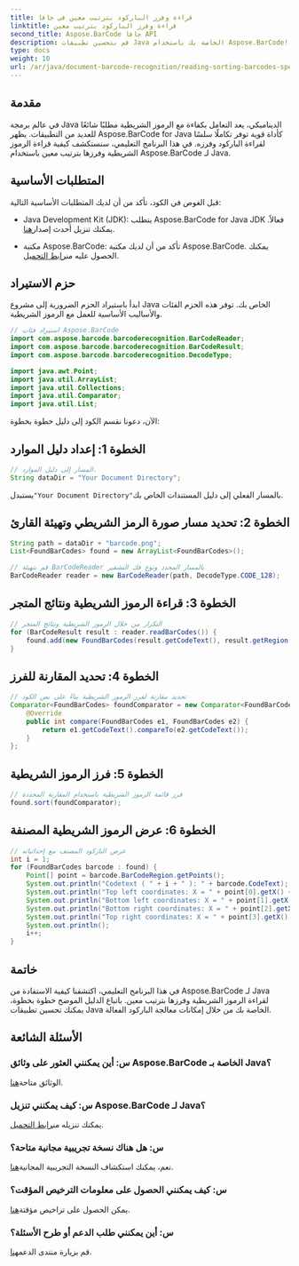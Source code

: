 ```yaml
---
title: قراءة وفرز الباركود بترتيب معين في جافا
linktitle: قراءة وفرز الباركود بترتيب معين
second_title: Aspose.BarCode جافا API
description: قم بتحسين تطبيقات Java الخاصة بك باستخدام Aspose.BarCode! تعلم قراءة وفرز الباركود بكفاءة. اتبع دليلنا خطوة بخطوة للتكامل السلس.
type: docs
weight: 10
url: /ar/java/document-barcode-recognition/reading-sorting-barcodes-specific-order/
---
```


## مقدمة

في عالم برمجة Java الديناميكي، يعد التعامل بكفاءة مع الرموز الشريطية مطلبًا شائعًا للعديد من التطبيقات. يظهر Aspose.BarCode for Java كأداة قوية توفر تكاملًا سلسًا لقراءة الباركود وفرزه. في هذا البرنامج التعليمي، سنستكشف كيفية قراءة الرموز الشريطية وفرزها بترتيب معين باستخدام Aspose.BarCode لـ Java.

## المتطلبات الأساسية

قبل الغوص في الكود، تأكد من أن لديك المتطلبات الأساسية التالية:

-  Java Development Kit (JDK): يتطلب Aspose.BarCode for Java JDK فعالاً. يمكنك تنزيل أحدث إصدار[هنا](https://www.oracle.com/java/technologies/javase-downloads.html).

-  مكتبة Aspose.BarCode: تأكد من أن لديك مكتبة Aspose.BarCode. يمكنك الحصول عليه من[رابط التحميل](https://releases.aspose.com/barcode/java/).

## حزم الاستيراد

ابدأ باستيراد الحزم الضرورية إلى مشروع Java الخاص بك. توفر هذه الحزم الفئات والأساليب الأساسية للعمل مع الرموز الشريطية.

```java
// استيراد فئات Aspose.BarCode
import com.aspose.barcode.barcoderecognition.BarCodeReader;
import com.aspose.barcode.barcoderecognition.BarCodeResult;
import com.aspose.barcode.barcoderecognition.DecodeType;

import java.awt.Point;
import java.util.ArrayList;
import java.util.Collections;
import java.util.Comparator;
import java.util.List;
```

الآن، دعونا نقسم الكود إلى دليل خطوة بخطوة:

## الخطوة 1: إعداد دليل الموارد

```java
// المسار إلى دليل الموارد.
String dataDir = "Your Document Directory";
```

 يستبدل`"Your Document Directory"`بالمسار الفعلي إلى دليل المستندات الخاص بك.

## الخطوة 2: تحديد مسار صورة الرمز الشريطي وتهيئة القارئ

```java
String path = dataDir + "barcode.png";
List<FoundBarCodes> found = new ArrayList<FoundBarCodes>();

// قم بتهيئة BarCodeReader بالمسار المحدد ونوع فك التشفير
BarCodeReader reader = new BarCodeReader(path, DecodeType.CODE_128);
```

## الخطوة 3: قراءة الرموز الشريطية ونتائج المتجر

```java
// التكرار من خلال الرموز الشريطية ونتائج المتجر
for (BarCodeResult result : reader.readBarCodes()) {
    found.add(new FoundBarCodes(result.getCodeText(), result.getRegion()));
}
```

## الخطوة 4: تحديد المقارنة للفرز

```java
// تحديد مقارنة لفرز الرموز الشريطية بناءً على نص الكود
Comparator<FoundBarCodes> foundComparator = new Comparator<FoundBarCodes>() {
    @Override
    public int compare(FoundBarCodes e1, FoundBarCodes e2) {
        return e1.getCodeText().compareTo(e2.getCodeText());
    }
};
```

## الخطوة 5: فرز الرموز الشريطية

```java
// فرز قائمة الرموز الشريطية باستخدام المقارنة المحددة
found.sort(foundComparator);
```

## الخطوة 6: عرض الرموز الشريطية المصنفة

```java
// عرض الباركود المصنف مع إحداثياته
int i = 1;
for (FoundBarCodes barcode : found) {
    Point[] point = barcode.BarCodeRegion.getPoints();
    System.out.println("Codetext ( " + i + " ): " + barcode.CodeText);
    System.out.println("Top left coordinates: X = " + point[0].getX() + ", Y = " + point[0].getY());
    System.out.println("Bottom left coordinates: X = " + point[1].getX() + ", Y = " + point[1].getY());
    System.out.println("Bottom right coordinates: X = " + point[2].getX() + ", Y = " + point[2].getY());
    System.out.println("Top right coordinates: X = " + point[3].getX() + ", Y = " + point[3].getY());
    System.out.println();
    i++;
}
```

## خاتمة

في هذا البرنامج التعليمي، اكتشفنا كيفية الاستفادة من Aspose.BarCode لـ Java لقراءة الرموز الشريطية وفرزها بترتيب معين. باتباع الدليل الموضح خطوة بخطوة، يمكنك تحسين تطبيقات Java الخاصة بك من خلال إمكانات معالجة الباركود الفعالة.

## الأسئلة الشائعة

### س: أين يمكنني العثور على وثائق Aspose.BarCode الخاصة بـ Java؟
 الوثائق متاحة[هنا](https://reference.aspose.com/barcode/java/).

### س: كيف يمكنني تنزيل Aspose.BarCode لـ Java؟
 يمكنك تنزيله من[رابط التحميل](https://releases.aspose.com/barcode/java/).

### س: هل هناك نسخة تجريبية مجانية متاحة؟
 نعم، يمكنك استكشاف النسخة التجريبية المجانية[هنا](https://releases.aspose.com/).

### س: كيف يمكنني الحصول على معلومات الترخيص المؤقت؟
 يمكن الحصول على تراخيص مؤقتة[هنا](https://purchase.aspose.com/temporary-license/).

### س: أين يمكنني طلب الدعم أو طرح الأسئلة؟
 قم بزيارة منتدى الدعم[هنا](https://forum.aspose.com/c/barcode/13).
